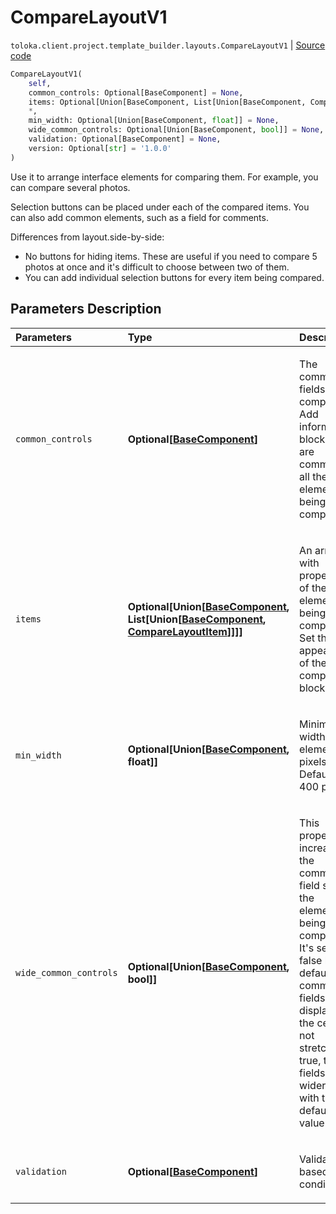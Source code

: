 # CompareLayoutV1
`toloka.client.project.template_builder.layouts.CompareLayoutV1` | [Source code](https://github.com/Toloka/toloka-kit/blob/v1.1.0.post1/src/client/project/template_builder/layouts.py#L112)

```python
CompareLayoutV1(
    self,
    common_controls: Optional[BaseComponent] = None,
    items: Optional[Union[BaseComponent, List[Union[BaseComponent, CompareLayoutItem]]]] = None,
    *,
    min_width: Optional[Union[BaseComponent, float]] = None,
    wide_common_controls: Optional[Union[BaseComponent, bool]] = None,
    validation: Optional[BaseComponent] = None,
    version: Optional[str] = '1.0.0'
)
```

Use it to arrange interface elements for comparing them. For example, you can compare several photos.


Selection buttons can be placed under each of the compared items. You can also add common elements, such as a
field for comments.

Differences from layout.side-by-side:

* No buttons for hiding items. These are useful if you need to compare 5 photos at once and it's
difficult to choose between two of them.
* You can add individual selection buttons for every item being compared.

## Parameters Description

| Parameters | Type | Description |
| :----------| :----| :-----------|
`common_controls`|**Optional\[[BaseComponent](toloka.client.project.template_builder.base.BaseComponent.md)\]**|<p>The common fields of the component. Add information blocks that are common to all the elements being compared.</p>
`items`|**Optional\[Union\[[BaseComponent](toloka.client.project.template_builder.base.BaseComponent.md), List\[Union\[[BaseComponent](toloka.client.project.template_builder.base.BaseComponent.md), [CompareLayoutItem](toloka.client.project.template_builder.layouts.CompareLayoutItem.md)\]\]\]\]**|<p>An array with properties of the elements being compared. Set the appearance of the component blocks.</p>
`min_width`|**Optional\[Union\[[BaseComponent](toloka.client.project.template_builder.base.BaseComponent.md), float\]\]**|<p>Minimum width of the element in pixels. Default: 400 pixels.</p>
`wide_common_controls`|**Optional\[Union\[[BaseComponent](toloka.client.project.template_builder.base.BaseComponent.md), bool\]\]**|<p>This property increases the common field size of the elements being compared. It&#x27;s set to false by default: the common fields are displayed in the center, not stretched. If true, the fields are wider than with the default value.</p>
`validation`|**Optional\[[BaseComponent](toloka.client.project.template_builder.base.BaseComponent.md)\]**|<p>Validation based on condition.</p>
